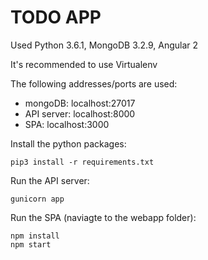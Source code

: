 # TODO APP

Used Python 3.6.1, MongoDB 3.2.9, Angular 2

It's recommended to use Virtualenv

The following addresses/ports are used:
- mongoDB: localhost:27017
- API server: localhost:8000
- SPA: localhost:3000

Install the python packages:
```
pip3 install -r requirements.txt
```

Run the API server:
```
gunicorn app
```

Run the SPA (naviagte to the webapp folder):
```
npm install
npm start
```
